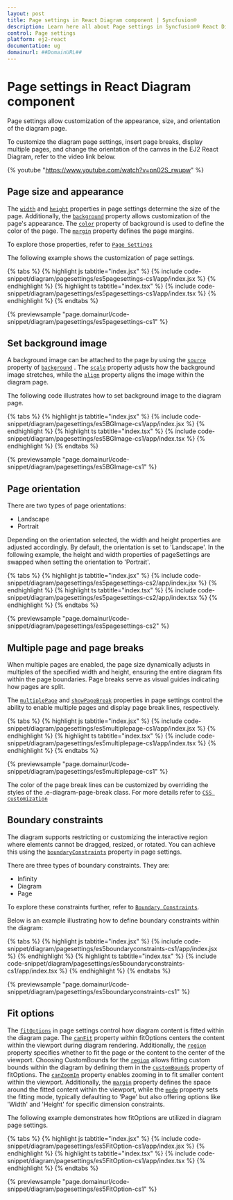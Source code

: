 ```yaml
---
layout: post
title: Page settings in React Diagram component | Syncfusion®
description: Learn here all about Page settings in Syncfusion® React Diagram component of Syncfusion Essential® JS 2 and more.
control: Page settings 
platform: ej2-react
documentation: ug
domainurl: ##DomainURL##
---
```


# Page settings in React Diagram component

Page settings allow customization of the appearance, size, and orientation of the diagram page.

To customize the diagram page settings, insert page breaks, display multiple pages, and change the orientation of the canvas in the EJ2 React Diagram, refer to the video link below.

{% youtube "https://www.youtube.com/watch?v=pn02S_rwupw" %}

## Page size and appearance

The [`width`](https://helpej2.syncfusion.com/react/documentation/api/diagram/pageSettings/#width) and [`height`](https://helpej2.syncfusion.com/react/documentation/api/diagram/pageSettings/#height) properties in page settings determine the size of the page. Additionally, the [`background`](https://helpej2.syncfusion.com/react/documentation/api/diagram/backgroundModel/) property allows customization of the page's appearance. The [`color`](https://helpej2.syncfusion.com/react/documentation/api/diagram/backgroundModel/#color) property of background is used to define the color of the page. The [`margin`](https://helpej2.syncfusion.com/react/documentation/api/diagram/marginModel/) property defines the page margins.

To explore those properties, refer to [`Page Settings`](https://helpej2.syncfusion.com/react/documentation/api/diagram/pageSettingsModel/)

The following example shows the customization of page settings.

{% tabs %}
{% highlight js tabtitle="index.jsx" %}
{% include code-snippet/diagram/pagesettings/es5pagesettings-cs1/app/index.jsx %}
{% endhighlight %}
{% highlight ts tabtitle="index.tsx" %}
{% include code-snippet/diagram/pagesettings/es5pagesettings-cs1/app/index.tsx %}
{% endhighlight %}
{% endtabs %}

 {% previewsample "page.domainurl/code-snippet/diagram/pagesettings/es5pagesettings-cs1" %}

## Set background image

A background image can be attached to the page by using the [`source`](https://helpej2.syncfusion.com/react/documentation/api/diagram/backgroundModel/#source) property of [`background`](https://helpej2.syncfusion.com/react/documentation/api/diagram/backgroundModel/) . The [`scale`](https://helpej2.syncfusion.com/react/documentation/api/diagram/backgroundModel/#scale) property adjusts how the background image stretches, while the [`align`](https://helpej2.syncfusion.com/react/documentation/api/diagram/backgroundModel/#align) property aligns the image within the diagram page.

The following code illustrates how to set background image to the diagram page.

{% tabs %}
{% highlight js tabtitle="index.jsx" %}
{% include code-snippet/diagram/pagesettings/es5BGImage-cs1/app/index.jsx %}
{% endhighlight %}
{% highlight ts tabtitle="index.tsx" %}
{% include code-snippet/diagram/pagesettings/es5BGImage-cs1/app/index.tsx %}
{% endhighlight %}
{% endtabs %}

 {% previewsample "page.domainurl/code-snippet/diagram/pagesettings/es5BGImage-cs1" %}

## Page orientation

There are two types of page orientations:

- Landscape
- Portrait

Depending on the orientation selected, the width and height properties are adjusted accordingly. By default, the orientation is set to 'Landscape'. In the following example, the height and width properties of pageSettings are swapped when setting the orientation to 'Portrait'.

{% tabs %}
{% highlight js tabtitle="index.jsx" %}
{% include code-snippet/diagram/pagesettings/es5pagesettings-cs2/app/index.jsx %}
{% endhighlight %}
{% highlight ts tabtitle="index.tsx" %}
{% include code-snippet/diagram/pagesettings/es5pagesettings-cs2/app/index.tsx %}
{% endhighlight %}
{% endtabs %}

 {% previewsample "page.domainurl/code-snippet/diagram/pagesettings/es5pagesettings-cs2" %}

## Multiple page and page breaks

When multiple pages are enabled, the page size dynamically adjusts in multiples of the specified width and height, ensuring the entire diagram fits within the page boundaries. Page breaks serve as visual guides indicating how pages are split.

The [`multiplePage`](https://helpej2.syncfusion.com/react/documentation/api/diagram/pageSettingsModel/#multiplepage) and [`showPageBreak`](https://helpej2.syncfusion.com/react/documentation/api/diagram/pageSettingsModel/#showpagebreaks) properties in page settings control the ability to enable multiple pages and display page break lines, respectively.

{% tabs %}
{% highlight js tabtitle="index.jsx" %}
{% include code-snippet/diagram/pagesettings/es5multiplepage-cs1/app/index.jsx %}
{% endhighlight %}
{% highlight ts tabtitle="index.tsx" %}
{% include code-snippet/diagram/pagesettings/es5multiplepage-cs1/app/index.tsx %}
{% endhighlight %}
{% endtabs %}

 {% previewsample "page.domainurl/code-snippet/diagram/pagesettings/es5multiplepage-cs1" %}

The color of the page break lines can be customized by overriding the styles of the .e-diagram-page-break class. For more details refer to [`CSS customization`](https://ej2.syncfusion.com/react/documentation/diagram/style#customizing-the-page-breaks)

## Boundary constraints

The diagram supports restricting or customizing the interactive region where elements cannot be dragged, resized, or rotated. You can achieve this using the [`boundaryConstraints`](https://helpej2.syncfusion.com/react/documentation/api/diagram/boundaryConstraints/) property in page settings.

There are three types of boundary constraints. They are:
- Infinity
- Diagram
- Page

To explore these constraints further, refer to [`Boundary Constraints`](https://ej2.syncfusion.com/react/documentation/diagram/constraints#boundary-constraints).

Below is an example illustrating how to define boundary constraints within the diagram:

{% tabs %}
{% highlight js tabtitle="index.jsx" %}
{% include code-snippet/diagram/pagesettings/es5boundaryconstraints-cs1/app/index.jsx %}
{% endhighlight %}
{% highlight ts tabtitle="index.tsx" %}
{% include code-snippet/diagram/pagesettings/es5boundaryconstraints-cs1/app/index.tsx %}
{% endhighlight %}
{% endtabs %}

 {% previewsample "page.domainurl/code-snippet/diagram/pagesettings/es5boundaryconstraints-cs1" %}

## Fit options

The [`fitOptions`](https://helpej2.syncfusion.com/react/documentation/api/diagram/fitOptionsModel/) in page settings control how diagram content is fitted within the diagram page. The [`canFit`](https://helpej2.syncfusion.com/react/documentation/api/diagram/fitOptionsModel/#canfit) property within fitOptions centers the content within the viewport during diagram rendering. Additionally, the [`region`](https://helpej2.syncfusion.com/react/documentation/api/diagram/diagramRegions/) property specifies whether to fit the page or the content to the center of the viewport. Choosing CustomBounds for the [`region`](https://helpej2.syncfusion.com/react/documentation/api/diagram/diagramRegions/) allows fitting custom bounds within the diagram by defining them in the [`customBounds`](https://helpej2.syncfusion.com/react/documentation/api/diagram/fitOptionsModel/#custombounds) property of fitOptions. The [`canZoomIn`](https://helpej2.syncfusion.com/react/documentation/api/diagram/fitOptionsModel/#canzoomin) property enables zooming in to fit smaller content within the viewport. Additionally, the [`margin`](https://helpej2.syncfusion.com/react/documentation/api/diagram/marginModel/) property defines the space around the fitted content within the viewport, while the [`mode`](https://helpej2.syncfusion.com/react/documentation/api/diagram/fitModes/) property sets the fitting mode, typically defaulting to 'Page' but also offering options like 'Width' and 'Height' for specific dimension constraints.

The following example demonstrates how fitOptions are utilized in diagram page settings.

{% tabs %}
{% highlight js tabtitle="index.jsx" %}
{% include code-snippet/diagram/pagesettings/es5FitOption-cs1/app/index.jsx %}
{% endhighlight %}
{% highlight ts tabtitle="index.tsx" %}
{% include code-snippet/diagram/pagesettings/es5FitOption-cs1/app/index.tsx %}
{% endhighlight %}
{% endtabs %}

 {% previewsample "page.domainurl/code-snippet/diagram/pagesettings/es5FitOption-cs1" %}

